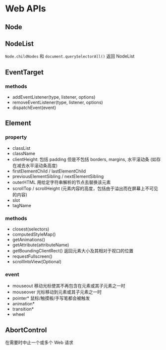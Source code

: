 # Web APIs

## Node

## NodeList

`Node.childNodes` 和 `document.querySelectorAll()` 返回 NodeList

## EventTarget

### methods

- addEventListener(type, listener, options)
- removeEventListener(type, listener, options)
- dispatchEvent(event)

## Element

### property

- classList
- className
- clientHeight: 包括 padding 但是不包括 borders, margins, 水平滚动条 (如存在减去水平滚动条高度)
- firstElementChild / lastElementChild
- previousElementSibling / nextElementSibling
- outerHTML 用给定字符串解析的节点去替换该元素
- scrollTop / scrollHeight (元素内容的高度，包括由于溢出而在屏幕上不可见的内容)
- slot
- tagName

### methods

- closest(selectors)
- computedStyleMap()
- getAnimations()
- getAttribute(attributeName)
- getBoundingClientRect() 返回元素大小及其相对于视口的位置
- requestFullscreen()
- scrollIntoView(Optional)

### event

- mouseout 移动光标使其不再包含在元素或其子元素之一时
- mouseover 光标移动到元素或其子元素之一时
- pointer* 鼠标/触摸板/手写笔都会被触发
- animation*
- transition*
- wheel

## AbortControl

在需要时中止一个或多个 Web 请求
